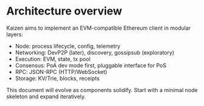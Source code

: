 # Architecture overview

Kaizen aims to implement an EVM-compatible Ethereum client in modular layers:

- Node: process lifecycle, config, telemetry
- Networking: DevP2P (later), discovery, gossipsub (exploratory)
- Execution: EVM, state, tx pool
- Consensus: PoA dev mode first, pluggable interface for PoS
- RPC: JSON-RPC (HTTP/WebSocket)
- Storage: KV/Trie, blocks, receipts

This document will evolve as components solidify. Start with a minimal node skeleton and expand iteratively.
